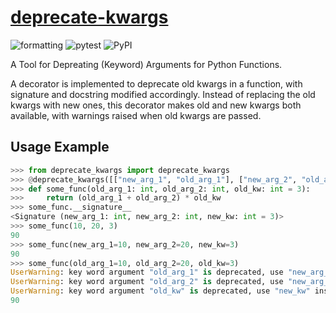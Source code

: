 # [deprecate-kwargs](https://github.com/DeepPSP/deprecate-kwargs/)

![formatting](https://github.com/DeepPSP/deprecate-kwargs/actions/workflows/check-formatting.yml/badge.svg)
![pytest](https://github.com/DeepPSP/deprecate-kwargs/actions/workflows/run-pytest.yml/badge.svg)
![PyPI](https://img.shields.io/pypi/v/deprecate-kwargs?style=flat-square)

A Tool for Depreating (Keyword) Arguments for Python Functions.

A decorator is implemented to deprecate old kwargs in a function, with signature and docstring modified accordingly.
Instead of replacing the old kwargs with new ones, this decorator makes old and new kwargs both available,
with warnings raised when old kwargs are passed.

## Usage Example
```python
>>> from deprecate_kwargs import deprecate_kwargs
>>> @deprecate_kwargs([["new_arg_1", "old_arg_1"], ["new_arg_2", "old_arg_2"], ["new_kw", "old_kw"]])
>>> def some_func(old_arg_1: int, old_arg_2: int, old_kw: int = 3):
>>>     return (old_arg_1 + old_arg_2) * old_kw
>>> some_func.__signature__
<Signature (new_arg_1: int, new_arg_2: int, new_kw: int = 3)>
>>> some_func(10, 20, 3)
90
>>> some_func(new_arg_1=10, new_arg_2=20, new_kw=3)
90
>>> some_func(old_arg_1=10, old_arg_2=20, old_kw=3)
UserWarning: key word argument "old_arg_1" is deprecated, use "new_arg_1" instead
UserWarning: key word argument "old_arg_2" is deprecated, use "new_arg_2" instead
UserWarning: key word argument "old_kw" is deprecated, use "new_kw" instead
90
```
